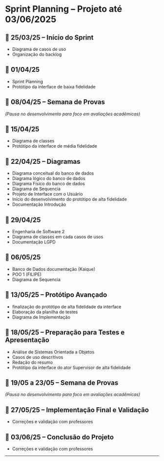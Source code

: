 # Sprint Planning – Projeto até 03/06/2025

## 📅 25/03/25 – Início do Sprint  
- Diagrama de casos de uso  
- Organização do backlog  

## 📅 01/04/25  
- Sprint Planning  
- Protótipo da interface de baixa fidelidade

## 📅 08/04/25 – Semana de Provas  
_(Pausa no desenvolvimento para foco em avaliações acadêmicas)_  

## 📅 15/04/25  
- Diagrama de classes
- Protótipo da interface de média fidelidade  

## 📅 22/04/25 – Diagramas 
- Diagrama conceitual do banco de dados
- Diagrama lógico do banco de dados
- Diagrama Físico do banco de dados
- Diagrama de Sequencia
- Projeto de Interface com o Usuário
- Início do desenvolvimento do protótipo de alta fidelidade
- Documentação Introdução 


## 📅 29/04/25  
- Engenharia de Software 2
- Diagrama de classes em cada casos de usos
- Documentação LGPD
  
## 📅 06/05/25  
- Banco de Dados documentação (Kaique)
- POO 1 (FILIPE)
- Diagrama de Sequencia

## 📅 13/05/25 – Protótipo Avançado  
- finalização do protótipo de alta fidelidade da interface
- Elaboração da planilha de testes  
- Diagrama de Implementação

## 📅 18/05/25 – Preparação para Testes e Apresentação
- Análise de Sistemas Orientada a Objetos
- Casos de uso descritivos
- Redação do resumo
- Protótipo da interface do ator Supervisor de alta fidelidade

## 📅 19/05 a 23/05 – **Semana de Provas**  
_(Pausa no desenvolvimento para foco em avaliações acadêmicas)_  

## 📅 27/05/25 – Implementação Final e Validação  
- Correções e validação com professores

## 📅 03/06/25 – Conclusão do Projeto  
- Correções e validação com professores

---
